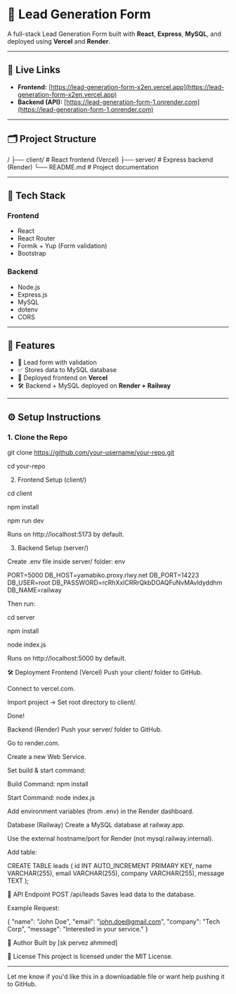 # 📩 Lead Generation Form

A full-stack Lead Generation Form built with **React**, **Express**, **MySQL**, and deployed using **Vercel** and **Render**.

---

## 🔗 Live Links

- **Frontend:** [https://lead-generation-form-x2en.vercel.app](https://lead-generation-form-x2en.vercel.app)
- **Backend (API):** [https://lead-generation-form-1.onrender.com](https://lead-generation-form-1.onrender.com)

---

## 🗂️ Project Structure

/
├── client/ # React frontend (Vercel)
├── server/ # Express backend (Render)
└── README.md # Project documentation

---

## 🚀 Tech Stack

### Frontend
- React
- React Router
- Formik + Yup (Form validation)
- Bootstrap

### Backend
- Node.js
- Express.js
- MySQL
- dotenv
- CORS

---

## 🧪 Features

- 📩 Lead form with validation
- ✅ Stores data to MySQL database
- 🚀 Deployed frontend on **Vercel**
- 🛠️ Backend + MySQL deployed on **Render + Railway**

---

## ⚙️ Setup Instructions

### 1. Clone the Repo

git clone https://github.com/your-username/your-repo.git

cd your-repo

2. Frontend Setup (client/)

cd client

npm install

npm run dev

Runs on http://localhost:5173 by default.

3. Backend Setup (server/)
   
Create .env file inside server/ folder:
env

PORT=5000
DB_HOST=yamabiko.proxy.rlwy.net
DB_PORT=14223
DB_USER=root
DB_PASSWORD=rcRhXxICRRrQkbDOAQFuNvMAvldyddhm
DB_NAME=railway

Then run:

cd server

npm install

node index.js

Runs on http://localhost:5000 by default.

🛠️ Deployment
Frontend (Vercel)
Push your client/ folder to GitHub.

Connect to vercel.com.

Import project → Set root directory to client/.

Done!

Backend (Render)
Push your server/ folder to GitHub.

Go to render.com.

Create a new Web Service.

Set build & start command:

Build Command: npm install

Start Command: node index.js

Add environment variables (from .env) in the Render dashboard.

Database (Railway)
Create a MySQL database at railway.app.

Use the external hostname/port for Render (not mysql.railway.internal).

Add table:

CREATE TABLE leads (
  id INT AUTO_INCREMENT PRIMARY KEY,
  name VARCHAR(255),
  email VARCHAR(255),
  company VARCHAR(255),
  message TEXT
);

🧪 API Endpoint
POST /api/leads
Saves lead data to the database.

Example Request:

{
  "name": "John Doe",
  "email": "john.doe@gmail.com",
  "company": "Tech Corp",
  "message": "Interested in your service."
}

🙌 Author
Built by [sk pervez ahmmed]

📌 License
This project is licensed under the MIT License.

---

Let me know if you'd like this in a downloadable file or want help pushing it to GitHub.
